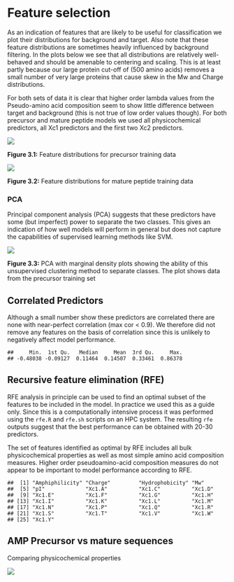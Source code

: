 Feature selection
================

As an indication of features that are likely to be useful for
classification we plot their distributions for background and target.
Also note that these feature distributions are sometimes heavily
influenced by background filtering. In the plots below we see that all
distributions are relatively well-behaved and should be amenable to
centering and scaling. This is at least partly because our large protein
cut-off of (500 amino acids) removes a small number of very large
proteins that cause skew in the Mw and Charge distributions.

For both sets of data it is clear that higher order lambda values from
the Pseudo-amino acid composition seem to show little difference between
target and background (this is not true of low order values though). For
both precursor and mature peptide models we used all physicochemical
predictors, all Xc1 predictors and the first two Xc2 predictors.

![](03_feature_selection_files/figure-gfm/unnamed-chunk-2-1.png)<!-- -->

**Figure 3.1:** Feature distributions for precursor training data

![](03_feature_selection_files/figure-gfm/unnamed-chunk-4-1.png)<!-- -->

**Figure 3.2:** Feature distributions for mature peptide training data

### PCA

Principal component analysis (PCA) suggests that these predictors have
some (but imperfect) power to separate the two classes. This gives an
indication of how well models will perform in general but does not
capture the capabilities of supervised learning methods like SVM.

![](03_feature_selection_files/figure-gfm/unnamed-chunk-5-1.png)<!-- -->

**Figure 3.3:** PCA with marginal density plots showing the ability of
this unsupervised clustering method to separate classes. The plot shows
data from the precursor training set

## Correlated Predictors

Although a small number show these predictors are correlated there are
none with near-perfect correlation (max cor &lt; 0.9). We therefore did
not remove any features on the basis of correlation since this is
unlikely to negatively affect model performance.

    ##     Min.  1st Qu.   Median     Mean  3rd Qu.     Max. 
    ## -0.48038 -0.09127  0.11464  0.14507  0.33461  0.86378

## Recursive feature elimination (RFE)

RFE analysis in principle can be used to find an optimal subset of the
features to be included in the model. In practice we used this as a
guide only. Since this is a computationally intensive process it was
performed using the `rfe.R` and `rfe.sh` scripts on an HPC system. The
resulting `rfe` outputs suggest that the best performance can be
obtained with 20-30 predictors.

The set of features identified as optimal by RFE includes all bulk
physicochemical properties as well as most simple amino acid composition
measures. Higher order pseudoamino-acid composition measures do not
appear to be important to model performance according to RFE.

    ##  [1] "Amphiphilicity" "Charge"         "Hydrophobicity" "Mw"            
    ##  [5] "pI"             "Xc1.A"          "Xc1.C"          "Xc1.D"         
    ##  [9] "Xc1.E"          "Xc1.F"          "Xc1.G"          "Xc1.H"         
    ## [13] "Xc1.I"          "Xc1.K"          "Xc1.L"          "Xc1.M"         
    ## [17] "Xc1.N"          "Xc1.P"          "Xc1.Q"          "Xc1.R"         
    ## [21] "Xc1.S"          "Xc1.T"          "Xc1.V"          "Xc1.W"         
    ## [25] "Xc1.Y"

## AMP Precursor vs mature sequences

Comparing physicochemical properties

![](03_feature_selection_files/figure-gfm/unnamed-chunk-8-1.png)<!-- -->
